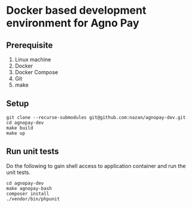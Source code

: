 # Docker based development environment for Agno Pay

## Prerequisite

1. Linux machine
2. Docker
3. Docker Compose
4. Git
5. make

## Setup

    git clone --recurse-submodules git@github.com:nazan/agnopay-dev.git
    cd agnopay-dev
    make build
    make up

## Run unit tests

Do the following to gain shell access to application container and run the unit tests.

    cd agnopay-dev
    make agnopay-bash
    composer install
    ./vendor/bin/phpunit